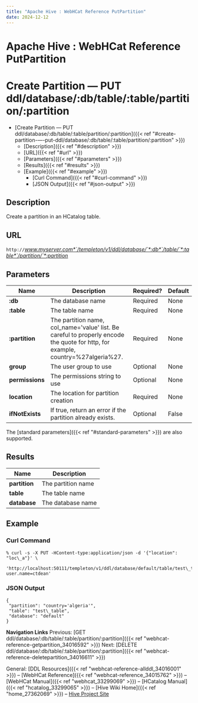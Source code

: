 ```yaml
---
title: "Apache Hive : WebHCat Reference PutPartition"
date: 2024-12-12
---
```










# Apache Hive : WebHCat Reference PutPartition






# Create Partition — PUT ddl/database/:db/table/:table/partition/:partition


* [Create Partition — PUT ddl/database/:db/table/:table/partition/:partition]({{< ref "#create-partition-—-put-ddl/database/:db/table/:table/partition/:partition" >}})
	+ [Description]({{< ref "#description" >}})
	+ [URL]({{< ref "#url" >}})
	+ [Parameters]({{< ref "#parameters" >}})
	+ [Results]({{< ref "#results" >}})
	+ [Example]({{< ref "#example" >}})
		- [Curl Command]({{< ref "#curl-command" >}})
		- [JSON Output]({{< ref "#json-output" >}})




## Description

Create a partition in an HCatalog table.

## URL

`http://`*www.myserver.com*`/templeton/v1/ddl/database/`*:db*`/table/`*:table*`/partition/`*:partition*

## Parameters



| Name | Description | Required? | Default |
| --- | --- | --- | --- |
| **:db** | The database name | Required | None |
| **:table** | The table name | Required | None |
| **:partition** | The partition name, col\_name='value' list. Be careful to properly encode the quote for http, for example, country=%27algeria%27. | Required | None |
| **group** | The user group to use | Optional | None |
| **permissions** | The permissions string to use | Optional | None |
| **location** | The location for partition creation | Required | None |
| **ifNotExists** | If true, return an error if the partition already exists. | Optional | False |

The [standard parameters]({{< ref "#standard-parameters" >}}) are also supported.

## Results



| Name | Description |
| --- | --- |
| **partition** | The partition name |
| **table** | The table name |
| **database** | The database name |

## Example

### Curl Command



```
% curl -s -X PUT -HContent-type:application/json -d '{"location": "loc\_a"}' \
       'http://localhost:50111/templeton/v1/ddl/database/default/table/test\_table/partition/country=%27algeria%27?user.name=ctdean'

```

### JSON Output



```
{
 "partition": "country='algeria'",
 "table": "test\_table",
 "database": "default"
}

```

  


**Navigation Links**
Previous: [GET ddl/database/:db/table/:table/partition/:partition]({{< ref "webhcat-reference-getpartition_34016592" >}}) Next: [DELETE ddl/database/:db/table/:table/partition/:partition]({{< ref "webhcat-reference-deletepartition_34016611" >}})

General: [DDL Resources]({{< ref "webhcat-reference-allddl_34016001" >}}) – [WebHCat Reference]({{< ref "webhcat-reference_34015762" >}}) – [WebHCat Manual]({{< ref "webhcat_33299069" >}}) – [HCatalog Manual]({{< ref "hcatalog_33299065" >}}) – [Hive Wiki Home]({{< ref "home_27362069" >}}) – [Hive Project Site](http://hive.apache.org/)




 

 

